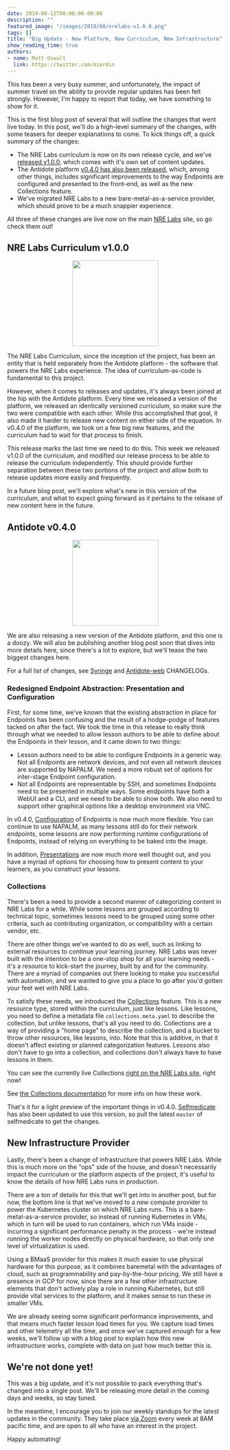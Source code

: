 ```yaml
---
date: 2019-08-12T00:00:00-00:00
description: ""
featured_image: "/images/2019/08/nrelabs-v1.0.0.png"
tags: []
title: "Big Update - New Platform, New Curriculum, New Infrastructure"
show_reading_time: true
authors:
- name: Matt Oswalt
  link: https://twitter.com/mierdin
---
```


This has been a very busy summer, and unfortunately, the impact of summer travel on the ability to provide regular updates has been felt strongly. However, I'm happy to report that today, we have something to show for it.

This is the first blog post of several that will outline the changes that went live today. In this post, we'll do a high-level summary of the changes, with some teasers for deeper explanations to come. To kick things off, a quick summary of the changes:

- The NRE Labs curriculum is now on its own release cycle, and we've [released v1.0.0](https://github.com/nre-learning/nrelabs-curriculum/releases/tag/v1.0.0), which comes with it's own set of content updates.
- The Antidote platform [v0.4.0 has also been released](https://github.com/nre-learning/syringe/releases/tag/v0.4.0), which, among other things, includes significant improvements to the way Endpoints are configured and presented to the front-end, as well as the new Collections feature.
- We've migrated NRE Labs to a new bare-metal-as-a-service provider, which should prove to be a much snappier experience.

All three of these changes are live now on the main [NRE Labs](https://labs.networkreliability.engineering) site, so go check them out!

## NRE Labs Curriculum v1.0.0

<div style="text-align:center;"><a href="/images/2019/08/nrelabs-v1.0.0.png"><img src="/images/2019/08/nrelabs-v1.0.0.png" style="width: 200px;display: block;margin: 0 auto;" ></a></div>

The NRE Labs Curriculum, since the inception of the project, has been an entity that is held separately from the Antidote platform - the software that powers the NRE Labs experience. The idea of curriculum-as-code is fundamental to this project.

However, when it comes to releases and updates, it's always been joined at the hip with the Antidote platform. Every time we released a version of the platform, we released an identically versioned curriculum, so make sure the two were compatible with each other. While this accomplished that goal, it also made it harder to release new content on either side of the equation. In v0.4.0 of the platform, we took on a few big new features, and the curriculum had to wait for that process to finish.

This release marks the last time we need to do this. This week we released v1.0.0 of the curriculum, and modified our release process to be able to release the curriculum independently. This should provide further separation between these two portions of the project and allow both to release updates more easily and frequently.

In a future blog post, we'll explore what's new in this version of the curriculum, and what to expect going forward as it pertains to the release of new content here in the future.

## Antidote v0.4.0

<div style="text-align:center;"><a href="/images/2019/08/antidote-v0.4.0.png"><img src="/images/2019/08/antidote-v0.4.0.png" style="width: 200px;display: block;margin: 0 auto;" ></a></div>

We are also releasing a new version of the Antidote platform, and this one is a doozy. We will also be publishing another blog post soon that dives into more details here, since there's a lot to explore, but we'll tease the two biggest changes here.

For a full list of changes, see [Syringe](https://github.com/nre-learning/syringe/blob/master/CHANGELOG.md#v040---august-07-2019) and [Antidote-web](https://github.com/nre-learning/antidote-web/blob/master/CHANGELOG.md#v040---august-07-2019
) CHANGELOGs.

### Redesigned Endpoint Abstraction: Presentation and Configuration

First, for some time, we've known that the existing abstraction in place for Endpoints has been confusing and the result of a hodge-podge of features tacked on after the fact. We took the time in this release to really think through what we needed to allow lesson authors to be able to define about the Endpoints in their lesson, and it came down to two things:

- Lesson authors need to be able to configure Endpoints in a generic way. Not all Endpoints are network devices, and not even all network devices are supported by NAPALM. We need a more robust set of options for inter-stage Endpoint configuration.
- Not all Endpoints are representable by SSH, and sometimes Endpoints need to be presented in multiple ways. Some endpoints have both a WebUI and a CLI, and we need to be able to show both. We also need to support other graphical options like a desktop environment via VNC.

In v0.4.0, [Configuration](https://antidoteproject.readthedocs.io/en/latest/platform/curricula/lessons/configuration.html) of Endpoints is now much more flexible. You can continue to use NAPALM, as many lessons still do for their network endpoints, some lessons are now performing runtime configurations of Endpoints, instead of relying on everything to be baked into the image.

In addition, [Presentations](https://antidoteproject.readthedocs.io/en/latest/platform/curricula/lessons/presentations.html) are now much more well thought out, and you have a myriad of options for choosing how to present content to your learners, as you construct your lessons.

### Collections

There's been a need to provide a second manner of categorizing content in NRE Labs for a while. While some lessons are grouped according to technical topic, sometimes lessons need to be grouped using some other criteria, such as contributing organization, or compatibility with a certain vendor, etc.

There are other things we've wanted to do as well, such as linking to external resources to continue your learning journey. NRE Labs was never built with the intention to be a one-stop shop for all your learning needs - it's a resource to kick-start the journey, built by and for the community. There are a myriad of companies out there looking to make you successful with automation, and we wanted to give you a place to go after you'd gotten your feet wet with NRE Labs.

To satisfy these needs, we introduced the [Collections](https://antidoteproject.readthedocs.io/en/latest/platform/curricula/collections.html) feature. This is a new resource type, stored within the curriculum, just like lessons. Like lessons, you need to define a metadata file `collections.meta.yaml` to describe the collection, but unlike lessons, that's all you need to do. Collections are a way of providing a "home page" to describe the collection, and a bucket to throw other resources, like lessons, into. Note that this is additive, in that it doesn't affect existing or planned categorization features. Lessons also don't have to go into a collection, and collections don't always have to have lessons in them.

You can see the currently live Collections [right on the NRE Labs site](https://labs.networkreliability.engineering/collections/), right now!

See [the Collections documentation](https://antidoteproject.readthedocs.io/en/latest/platform/curricula/collections.html) for more info on how these work.

That's it for a light preview of the important things in v0.4.0. [Selfmedicate](https://github.com/nre-learning/antidote-selfmedicate.git) has also been updated to use this version, so pull the latest `master` of selfmedicate to get the changes.

## New Infrastructure Provider

Lastly, there's been a change of infrastructure that powers NRE Labs. While this is much more on the "ops" side of the house, and doesn't necessarily impact the curriculum or the platform aspects of the project, it's useful to know the details of how NRE Labs runs in production.

There are a ton of details for this that we'll get into in another post, but for now, the bottom line is that we've moved to a new compute provider to power the Kubernetes cluster on which NRE Labs runs. This is a bare-metal-as-a-service provider, so instead of running Kubernetes in VMs, which in turn will be used to run containers, which run VMs inside - incurring a significant performance penalty in the process - we're instead running the worker nodes directly on physical hardware, so that only one level of virtualization is used.

Using a BMaaS provider for this makes it much easier to use physical hardware for this purpose, as it combines baremetal with the advantages of cloud, such as programmability and pay-by-the-hour pricing. We still have a presence in GCP for now, since there are a few other infrastructure elements that don't actively play a role in running Kubernetes, but still provide vital services to the platform, and it makes sense to run these in smaller VMs.

We are already seeing some significant performance improvements, and that means much faster lesson load times for you. We capture load times and other telemetry all the time, and once we've captured enough for a few weeks, we'll follow up with a blog post to explain how this new infrastructure works, complete with data on just how much better this is.

## We're not done yet!

This was a big update, and it's not possible to pack everything that's changed into a single post. We'll be releasing more detail in the coming days and weeks, so stay tuned.

In the meantime, I encourage you to join our weekly standups for the latest updates in the community. They take place [via Zoom](https://zoom.us/j/552710574) every week at 8AM pacific time, and are open to all who have an interest in the project.

Happy automating!
